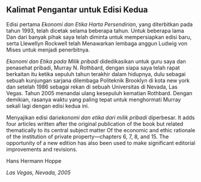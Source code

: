 ## Kalimat Pengantar untuk Edisi Kedua

Edisi pertama *Ekonomi dan Etika Harta Persendirian*, yang diterbitkan pada tahun 1993, telah dicetak selama beberapa tahun. Untuk beberapa lama Dan dari banyak pihak saya telah diminta untuk mempersiapkan edisi baru, serta Llewellyn Rockwell telah Menawarkan lembaga anggun Ludwig von Mises untuk menjadi penerbitnya.

*Ekonomi dan Etika pada Milik pribadi* didedikasikan untuk guru saya dan penasehat pribadi, Murray N. Rothbard, dengan siapa saya telah rapat berkaitan itu ketika sepuluh tahun terakhir dalam hidupnya, dulu sebagai sebuah kunjungan sarjana dilembaga Politeknik Brooklyn di kota new york dan setelah 1986 sebagai rekan di sebuah Universitas di Nevada, Las Vegas. Tahun 2005 menandai ulang kesepuluh kematian Rothbard. Dengan demikian, rasanya waktu yang paling tepat untuk menghormati Murray sekali lagi dengan edisi kedua ini.

Menyajikan edisi dari*ekonomi dan etika dari milik pribadi* diperbesar. It adds four articles written after the original publication of the book but related thematically to its central subject matter Of the economic and ethic rationale of the institution of private property—chapters 6, 7, 8, and 15. The opportunity of a new edition has also been used to make significant editorial improvements and revisions.

Hans Hermann Hoppe

*Las Vegas, Nevada, 2005*